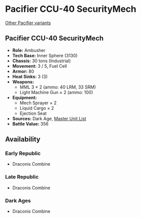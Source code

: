 # Pacifier CCU-40 SecurityMech

[Other Pacifier variants](../pacifier.md)

## Pacifier CCU-40 SecurityMech
- **Role:** Ambusher
- **Tech Base:** Inner Sphere (3130)
- **Chassis:** 30 tons (Industrial)
- **Movement:** 3 / 5, Fuel Cell
- **Armor:** 80
- **Heat Sinks:** 3 (3)
- **Weapons:**
  - MML 3 × 2 (ammo: 40 LRM, 33 SRM)
  - Light Machine Gun × 2 (ammo: 100)
- **Equipment:**
  - Mech Sprayer × 2
  - Liquid Cargo × 2
  - Ejection Seat
- **Sources:** Dark Age, [Master Unit List](http://masterunitlist.info/Unit/Details/7824/pacifier-ccu-40-securitymech)
- **Battle Value:** 356

## Availability

### Early Republic
- Draconis Combine

### Late Republic
- Draconis Combine

### Dark Ages
- Draconis Combine

